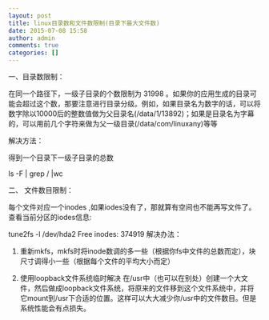 ```yaml
---
layout: post
title: linux目录数和文件数限制(目录下最大文件数)
date: 2015-07-08 15:58
author: admin
comments: true
categories: []
---
```

一、目录数限制：


在同一个路径下，一级子目录的个数限制为 31998 。如果你的应用生成的目录可能会超过这个数，那要注意进行目录分级。例如，如果目录名为数字的话，可以将数字除以10000后的整数值做为父目录名(/data/1/13892)；如果是目录名为字幕的，可以用前几个字符来做为父一级目录(/data/com/linuxany)等等


解决方法：


得到一个目录下一级子目录的总数


ls   -F   |   grep   /   |wc


二、 文件数目限制：


每个文件对应一个inodes ,如果iodes没有了，那就算有空间也不能再写文件了。
查看当前分区的iodes信息:


tune2fs -l /dev/hda2 
Free inodes:              374919
解决办法：
1. 重新mkfs，mkfs时将inode数调的多一些（根据你fs中文件的总数而定），块尺寸调得小一些（根据每个文件的平均大小而定）


2. 使用loopback文件系统临时解决
在/usr中（也可以在别处）创建一个大文件，然后做成loopback文件系统，将原来的文件移到这个文件系统中，并将它mount到/usr下合适的位置。这样可以大大减少你/usr中的文件数目。但是系统性能会有点损失。
